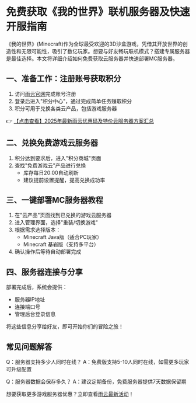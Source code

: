# 免费获取《我的世界》联机服务器及快速开服指南

《我的世界》(Minecraft)作为全球最受欢迎的3D沙盒游戏，凭借其开放世界的创造性和无限可能性，吸引了数亿玩家。想要与好友畅玩联机模式？搭建专属服务器是最佳选择。本文将详细介绍如何免费获取云服务器并快速部署MC服务器。

## 一、准备工作：注册账号获取积分

1. 访问[雨云官网](https://bit.ly/RainYun)完成账号注册
2. 登录后进入"积分中心"，通过完成简单任务赚取积分
3. 积分可用于兑换各类云产品，包括游戏服务器

👉 [【点击查看】2025年最新雨云优惠码及特价云服务器方案汇总](https://bit.ly/RainYun)

## 二、兑换免费游戏云服务器

1. 积分达到要求后，进入"积分商城"页面
2. 查找"免费游戏云"产品进行兑换
   - 库存每日20:00自动刷新
   - 建议提前设置提醒，提高兑换成功率

## 三、一键部署MC服务器教程

1. 在"云产品"页面找到已兑换的游戏云服务器
2. 进入管理界面，选择"重装/切换游戏"
3. 根据需求选择版本：
   - Minecraft Java版（适合PC玩家）
   - Minecraft 基岩版（支持多平台）
4. 确认操作后等待自动部署完成

## 四、服务器连接与分享

部署完成后，系统会提供：
- 服务器IP地址
- 连接端口号
- 管理后台登录信息

将这些信息分享给好友，即可开始你们的冒险之旅！

## 常见问题解答

Q：服务器支持多少人同时在线？
A：免费版支持5-10人同时在线，如需更多玩家可升级配置

Q：服务器数据会保存多久？
A：建议定期备份，免费服务器提供7天数据保留期

想要获取更多游戏服务器优惠？立即查看[雨云最新活动](https://bit.ly/RainYun)！